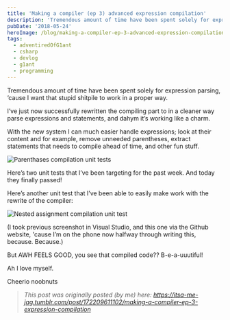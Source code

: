 ```yaml
---
title: 'Making a compiler (ep 3) advanced expression compilation'
description: 'Tremendous amount of time have been spent solely for expression parsing, ‘cause I want that stupid shitpile to work in a proper way.'
pubDate: '2018-05-24'
heroImage: /blog/making-a-compiler-ep-3-advanced-expression-compilation/tumblritsa-me-jag17220961110201.png
tags:
  - adventiredOfG1ant
  - csharp
  - devlog
  - g1ant
  - programming
---
```


Tremendous amount of time have been spent solely for expression parsing, ‘cause I want that stupid shitpile to work in a proper way.

I’ve just now successfully rewritten the compiling part to in a cleaner way parse expressions and statements, and dahym it’s working like a charm.

With the new system I can much easier handle expressions; look at their content and for example, remove unneeded parentheses, extract statements that needs to compile ahead of time, and other fun stuff. <!--more-->

![Parenthases compilation unit tests](/blog/making-a-compiler-ep-3-advanced-expression-compilation/tumblritsa-me-jag17220961110201.png)

Here’s two unit tests that I’ve been targeting for the past week. And today they finally passed!

Here’s another unit test that I’ve been able to easily make work with the rewrite of the compiler:

![Nested assignment compilation unit test](/blog/making-a-compiler-ep-3-advanced-expression-compilation/tumblritsa-me-jag17220961110202.png)

(I took previous screenshot in Visual Studio, and this one via the Github website, 'cause I’m on the phone now halfway through writing this, because. Because.)

But AWH FEELS GOOD, you see that compiled code?? B-e-a-uuutiful!

Ah I love myself.

Cheerio noobnuts

> *This post was originally posted (by me) here: <https://itsa-me-jag.tumblr.com/post/172209611102/making-a-compiler-ep-3-expression-compilation>*
